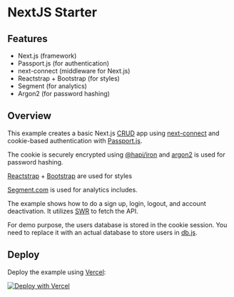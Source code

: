 # NextJS Starter

## Features

- Next.js (framework)
- Passport.js (for authentication)
- next-connect (middleware for Next.js)
- Reactstrap + Bootstrap (for styles)
- Segment (for analytics)
- Argon2 (for password hashing)

## Overview

This example creates a basic Next.js [CRUD](https://en.wikipedia.org/wiki/Create,_read,_update_and_delete) app using [next-connect](https://github.com/hoangvvo/next-connect) and cookie-based authentication with [Passport.js](http://www.passportjs.org/).

The cookie is securely encrypted using [@hapi/iron](https://github.com/hapijs/iron) and [argon2](https://github.com/ranisalt/node-argon2) is used for password hashing.

[Reactstrap](https://reactstrap.github.io/) + [Bootstrap](https://getbootstrap.com/) are used for styles

[Segment.com](https://segment.com) is used for analytics includes.

The example shows how to do a sign up, login, logout, and account deactivation. It utilizes [SWR](https://swr.now.sh/) to fetch the API.

For demo purpose, the users database is stored in the cookie session. You need to replace it with an actual database to store users in [db.js](lib/db.js).

## Deploy

Deploy the example using [Vercel](https://vercel.com):

[![Deploy with Vercel](https://vercel.com/button)](https://vercel.com/import/project?template=https://github.com/shea256/nextjs-starter)
